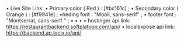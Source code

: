 • Live Site Link:
• Primary color ( Red ) : [#bc161c] ;
• Secondary color ( Orange ) : [#f9941e] ;
•heding font :  "Mooli, sans-serif" ;
• footer font : "Montserrat, sans-serif " ;
•
•
•
• hostinger api link: https://restaurantbackend.softplatoon.com/api/
• localexpose api link: https://backend.ap.loclx.io/api/
